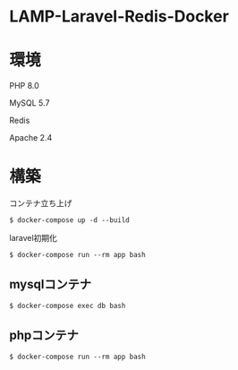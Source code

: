 # LAMP-Laravel-Redis-Docker

# 環境

PHP 8.0

MySQL 5.7

Redis

Apache 2.4

# 構築

コンテナ立ち上げ

```
$ docker-compose up -d --build
```
laravel初期化
```
$ docker-compose run --rm app bash

```



## mysqlコンテナ
```
$ docker-compose exec db bash
```

## phpコンテナ
```
$ docker-compose run --rm app bash
```
